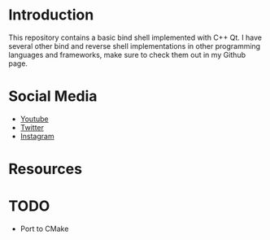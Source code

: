# Introduction
This repository contains a basic bind shell implemented with C++ Qt.
I have several other bind and reverse shell implementations in other programming languages and frameworks,
make sure to check them out in my Github page.

# Social Media
- [Youtube](https://youtube.com/Melardev)
- [Twitter](https://twitter.com/@melardev)
- [Instagram](https://instagram.com/melar_dev)

# Resources

# TODO
- Port to CMake